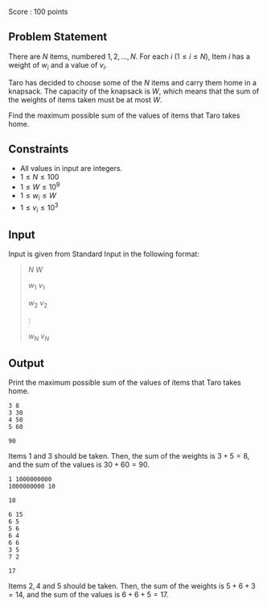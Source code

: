 Score : $100$ points

## Problem Statement

There are $N$ items, numbered $1, 2, \ldots, N$.
For each $i$ ($1 \leq i \leq N$), Item $i$ has a weight of $w_i$ and a value of $v_i$.

Taro has decided to choose some of the $N$ items and carry them home in a knapsack.
The capacity of the knapsack is $W$, which means that the sum of the weights of items taken must be at most $W$.

Find the maximum possible sum of the values of items that Taro takes home.

## Constraints

- All values in input are integers.
- $1 \leq N \leq 100$
- $1 \leq W \leq 10^9$
- $1 \leq w_i \leq W$
- $1 \leq v_i \leq 10^3$

## Input

Input is given from Standard Input in the following format:

> $N$ $W$
> 
> $w_1$ $v_1$
> 
> $w_2$ $v_2$
> 
> $:$
> 
> $w_N$ $v_N$

## Output

Print the maximum possible sum of the values of items that Taro takes home.

```input1
3 8
3 30
4 50
5 60
```

```output1
90
```

Items $1$ and $3$ should be taken.
Then, the sum of the weights is $3 + 5 = 8$, and the sum of the values is $30 + 60 = 90$.

```input2
1 1000000000
1000000000 10
```

```output2
10
```

```input3
6 15
6 5
5 6
6 4
6 6
3 5
7 2
```

```output3
17
```

Items $2, 4$ and $5$ should be taken.
Then, the sum of the weights is $5 + 6 + 3 = 14$, and the sum of the values is $6 + 6 + 5 = 17$.